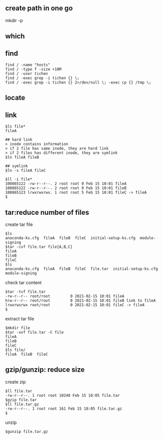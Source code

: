
## create path in one go
mkdir -p <path>

## which

## find
```
find / -name "hosts"
find / -type f -size +10M
find / -user tichen
find / -exec grep -i tichen {} \;
find / -exec grep -i tichen {} 2>/dev/null \; -exec cp {} /tmp \; 
```

## locate

## link
```
$ls file*
fileA

## hard link
> inode contains information  
> if 2 file has same inode, they are hard link  
> if 2 files has different inode, they are symlink  
$ln fileA fileB

## symlink
$ln -s fileA fileC

$ll -i file*
100865122 -rw-r--r--. 2 root root 0 Feb 15 10:01 fileA
100865122 -rw-r--r--. 2 root root 0 Feb 15 10:01 fileB
100865123 lrwxrwxrwx. 1 root root 5 Feb 15 10:01 fileC -> fileA
$
```

## tar:reduce number of files
create tar file  
```
$ls
anaconda-ks.cfg  fileA  fileB  fileC  initial-setup-ks.cfg  module-signing
$tar -cvf file.tar file{A,B,C}
fileA
fileB
fileC
$ls
anaconda-ks.cfg  fileA  fileB  fileC  file.tar  initial-setup-ks.cfg  module-signing
```
check tar content
```
$tar -tvf file.tar
-rw-r--r-- root/root         0 2021-02-15 10:01 fileA
hrw-r--r-- root/root         0 2021-02-15 10:01 fileB link to fileA
lrwxrwxrwx root/root         0 2021-02-15 10:01 fileC -> fileA
$
```
extract tar file  
```
$mkdir file
$tar -xvf file.tar -C file
fileA
fileB
fileC
$ls file/
fileA  fileB  fileC
```

## gzip/gunzip: reduce size
create zip  
```
$ll file.tar 
-rw-r--r--. 1 root root 10240 Feb 15 10:05 file.tar
$gzip file.tar 
$ll file.tar.gz 
-rw-r--r--. 1 root root 161 Feb 15 10:05 file.tar.gz
$
```
unzip
```
$gunzip file.tar.gz 
```
